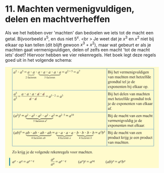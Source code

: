 # 11. Machten vermenigvuldigen, delen en machtverheffen

Als we het hebben over 'machten' dan bedoelen we iets tot de macht een getal. Bijvoorbeeld $x^5$, en dus niet $5^x$. <br \>
Je weet dat je $x^3$ en $x^2$ niet bij elkaar op kan tellen (dit blijft gewoon $x^3 + x^2$), maar wat gebeurt er als je machten gaat vermenigvuldigen, delen of zelfs een macht 'tot de macht iets' doet? Hiervoor hebben we vier rekenregels. Het boek legt deze regels goed uit in het volgende schema:

![](./Figuren/RekenregelsMachten.JPG) 


